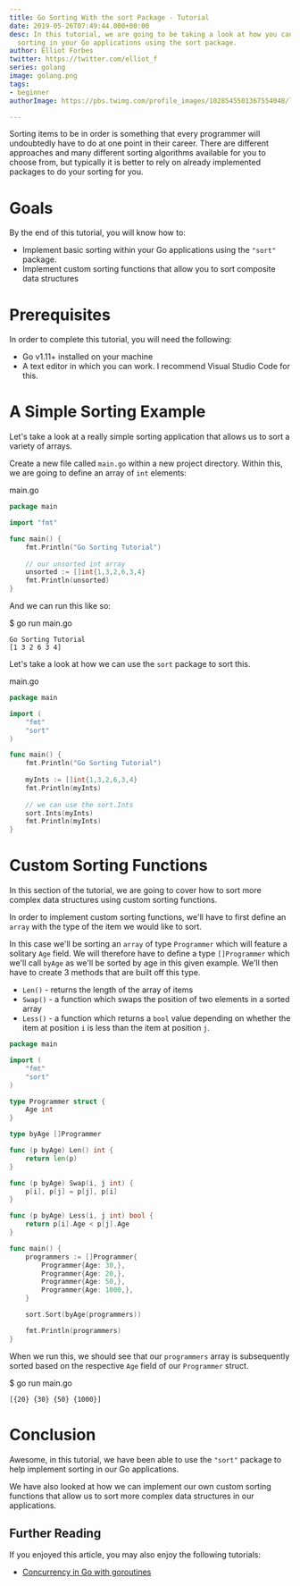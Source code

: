 ```yaml
---
title: Go Sorting With the sort Package - Tutorial
date: 2019-05-26T07:49:44.000+00:00
desc: In this tutorial, we are going to be taking a look at how you can implement
  sorting in your Go applications using the sort package.
author: Elliot Forbes
twitter: https://twitter.com/elliot_f
series: golang
image: golang.png
tags:
- beginner
authorImage: https://pbs.twimg.com/profile_images/1028545501367554048/lzr43cQv_400x400.jpg

---
```

Sorting items to be in order is something that every programmer will undoubtedly have to do at one point in their career. There are different approaches and many different sorting algorithms available for you to choose from, but typically it is better to rely on already implemented packages to do your sorting for you.

# Goals

By the end of this tutorial, you will know how to:

* Implement basic sorting within your Go applications using the `"sort"` package.
* Implement custom sorting functions that allow you to sort composite data structures

# Prerequisites

In order to complete this tutorial, you will need the following:

* Go v1.11+ installed on your machine
* A text editor in which you can work. I recommend Visual Studio Code for this.

# A Simple Sorting Example

Let's take a look at a really simple sorting application that allows us to sort a variety of arrays.

Create a new file called `main.go` within a new project directory. Within this, we are going to define
an array of `int` elements:

<div class="filename"> main.go</div>

```go
package main

import "fmt"

func main() {
    fmt.Println("Go Sorting Tutorial")
    
    // our unsorted int array
    unsorted := []int{1,3,2,6,3,4}
	fmt.Println(unsorted)
}
```

And we can run this like so:

<div class="filename"> $ go run main.go </div>

```output
Go Sorting Tutorial
[1 3 2 6 3 4]
```

Let's take a look at how we can use the `sort` package to sort this.

<div class="filename"> main.go </div>

```go
package main

import (
	"fmt"
	"sort"
)

func main() {
	fmt.Println("Go Sorting Tutorial")
	
	myInts := []int{1,3,2,6,3,4}
	fmt.Println(myInts)
	
	// we can use the sort.Ints
	sort.Ints(myInts)
	fmt.Println(myInts)
}
```

# Custom Sorting Functions

In this section of the tutorial, we are going to cover how to sort more complex data structures using custom sorting functions.

In order to implement custom sorting functions, we'll have to first define an `array` with the type of the item we would like to sort. 

In this case we'll be sorting an `array` of type `Programmer` which will feature a solitary `Age` field. We will therefore have to define a type `[]Programmer`  which we'll call `byAge` as we'll be sorted by age in this given example. We'll then have to create 3 methods that are built off this type.

* `Len()` - returns the length of the array of items
* `Swap()` - a function which swaps the position of two elements in a sorted array
* `Less()` - a function which returns a `bool` value depending on whether the item at position `i` is less than the item at position `j`.

```go
package main

import (
	"fmt"
	"sort"
)

type Programmer struct {
	Age int 
} 

type byAge []Programmer

func (p byAge) Len() int {
	return len(p)
}

func (p byAge) Swap(i, j int) {
	p[i], p[j] = p[j], p[i]
} 

func (p byAge) Less(i, j int) bool {
	return p[i].Age < p[j].Age
}

func main() {
    programmers := []Programmer{
		Programmer{Age: 30,},
		Programmer{Age: 20,},
		Programmer{Age: 50,},
		Programmer{Age: 1000,},
	}

	sort.Sort(byAge(programmers))

	fmt.Println(programmers)
}
```

When we run this, we should see that our `programmers` array is subsequently sorted based on the respective `Age` field of our `Programmer` struct.

<div class="filename"> $ go run main.go </div>

```output
[{20} {30} {50} {1000}]
```

# Conclusion

Awesome, in this tutorial, we have been able to use the `"sort"` package to help implement sorting in our Go applications.

We have also looked at how we can implement our own custom sorting functions that allow us to sort more complex data structures in our applications.

## Further Reading

If you enjoyed this article, you may also enjoy the following tutorials:

* [Concurrency in Go with goroutines](https://tutorialedge.net/golang/concurrency-with-golang-goroutines/)
